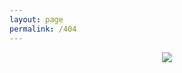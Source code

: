 ```yaml
---
layout: page
permalink: /404
---
```

<div style="text-align:center">
  <a href="https://twitter.com/bhagat_nagi">
    <img src=(/assets/images/Fossil_2048px.png)>
  </a>
</div>
